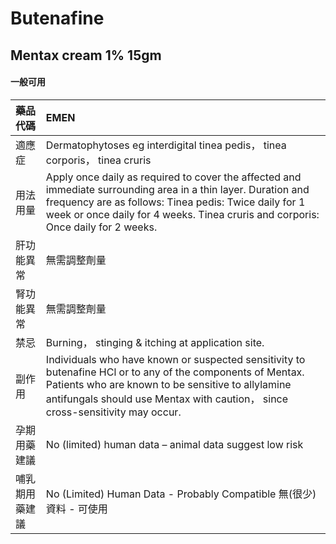 # Butenafine

## Mentax cream 1% 15gm

#### 一般可用

| 藥品代碼       | EMEN                                                                                                                                                                                                                                                        |
|:---------------|:------------------------------------------------------------------------------------------------------------------------------------------------------------------------------------------------------------------------------------------------------------|
| 適應症         | Dermatophytoses eg interdigital tinea pedis， tinea corporis， tinea cruris                                                                                                                                                                                 |
| 用法用量       | Apply once daily as required to cover the affected and immediate surrounding area in a thin layer. Duration and frequency are as follows: Tinea pedis: Twice daily for 1 week or once daily for 4 weeks. Tinea cruris and corporis: Once daily for 2 weeks. |
| 肝功能異常     | 無需調整劑量                                                                                                                                                                                                                                                |
| 腎功能異常     | 無需調整劑量                                                                                                                                                                                                                                                |
| 禁忌           | Burning， stinging & itching at application site.                                                                                                                                                                                                           |
| 副作用         | Individuals who have known or suspected sensitivity to butenafine HCl or to any of the components of Mentax. Patients who are known to be sensitive to allylamine antifungals should use Mentax with caution， since cross-sensitivity may occur.           |
| 孕期用藥建議   | No (limited) human data – animal data suggest low risk                                                                                                                                                                                                      |
| 哺乳期用藥建議 | No (Limited) Human Data - Probably Compatible 無(很少)資料 - 可使用                                                                                                                                                                                         |

